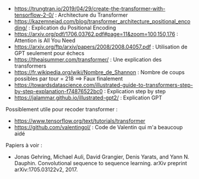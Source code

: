 - https://trungtran.io/2019/04/29/create-the-transformer-with-tensorflow-2-0/ : Architecture du Transformer
- https://kazemnejad.com/blog/transformer_architecture_positional_encoding/ : Explication du Positional Encoding
- https://arxiv.org/pdf/1706.03762.pdf#page=11&zoom=100,150,176 : Attention is All You Need
- https://arxiv.org/ftp/arxiv/papers/2008/2008.04057.pdf : Utilisation de GPT seulement pour échecs
- https://theaisummer.com/transformer/ : Une explication des transformers
- https://fr.wikipedia.org/wiki/Nombre_de_Shannon : Nombre de coups possibles par tour = 218 ==> Faux finalement
- https://towardsdatascience.com/illustrated-guide-to-transformers-step-by-step-explanation-f74876522bc0 : Explication step by step
- https://jalammar.github.io/illustrated-gpt2/ : Explication GPT


Possiblement utile pour recoder transformer :
- https://www.tensorflow.org/text/tutorials/transformer
- https://github.com/valentingol/ : Code de Valentin qui m'a beaucoup aidé

Papiers à voir :
- Jonas Gehring, Michael Auli, David Grangier, Denis Yarats, and Yann N. Dauphin. Convolutional sequence to sequence learning. arXiv preprint arXiv:1705.03122v2, 2017.